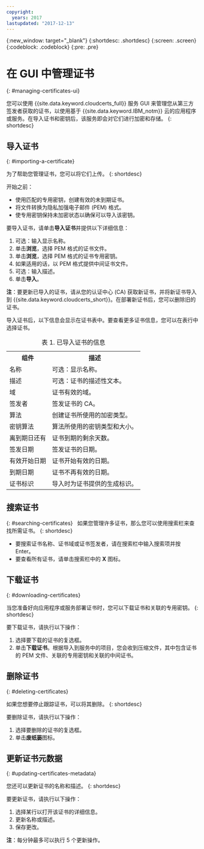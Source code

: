 ```yaml
---
copyright:
  years: 2017
lastupdated: "2017-12-13"
---
```

{:new_window: target="_blank"}
{:shortdesc: .shortdesc}
{:screen: .screen}
{:codeblock: .codeblock}
{:pre: .pre}

# 在 GUI 中管理证书
{: #managing-certificates-ui}

您可以使用 {{site.data.keyword.cloudcerts_full}} 服务 GUI 来管理您从第三方签发者获取的证书，以使用基于 {{site.data.keyword.IBM_notm}} 云的应用程序或服务。在导入证书和密钥后，该服务即会对它们进行加密和存储。
{: shortdesc}

## 导入证书
{: #importing-a-certificate}

为了帮助您管理证书，您可以将它们上传。
{: shortdesc}

开始之前：

* 使用匹配的专用密钥，创建有效的未到期证书。
* 将文件转换为隐私加强电子邮件 (PEM) 格式。
* 使专用密钥保持未加密状态以确保可以导入该密钥。

要导入证书，请单击**导入证书**并提供以下详细信息：

1. 可选：输入显示名称。
2. 单击**浏览**，选择 PEM 格式的证书文件。
3. 单击**浏览**，选择 PEM 格式的证书专用密钥。
4. 如果适用的话，以 PEM 格式提供中间证书文件。
5. 可选：输入描述。
6. 单击**导入**。  

**注**：要更新已导入的证书，请从您的认证中心 (CA) 获取新证书，并将新证书导入到 {{site.data.keyword.cloudcerts_short}}。在部署新证书后，您可以删除旧的证书。

导入证书后，以下信息会显示在证书表中。要查看更多证书信息，您可以在表行中选择证书。

<table>
<caption> 表 1. 已导入证书的信息</caption>
  <tr>
    <th> 组件</th>
    <th> 描述</th>
  </tr>
  <tr>
    <td>名称</td>
    <td>可选：显示名称。</td>
  </tr>
  <tr>
    <td>描述</td>
    <td>可选：证书的描述性文本。</td>
  </tr>
  <tr>
    <td>域</td>
    <td>证书有效的域。</td>
  </tr>
  <tr>
    <td>签发者</td>
    <td>签发证书的 CA。</td>
  </tr>
  <tr>
    <td>算法</td>
    <td>创建证书所使用的加密类型。</td>
  </tr>
  <tr>
    <td>密钥算法</td>
    <td>算法所使用的密钥类型和大小。</td>
  </tr>
  <tr>
    <td>离到期日还有 </td>
    <td>证书到期的剩余天数。</td>
  </tr>
  <tr>
    <td>签发日期</td>
    <td>签发证书的日期。</td>
  </tr>
  <tr>
    <td>有效开始日期</td>
    <td>证书开始有效的日期。</td>
  </tr>
  <tr>
    <td>到期日期</td>
    <td>证书不再有效的日期。</td>
  </tr>
  <tr>
    <td>证书标识</td>
    <td>导入时为证书提供的生成标识。</td>
  </tr>
</table>

## 搜索证书
{: #searching-certificates}
 
如果您管理许多证书，那么您可以使用搜索栏来查找所需证书。
{: shortdesc}
 
-   要搜索证书名称、证书域或证书签发者，请在搜索栏中输入搜索项并按 Enter。
-   要查看所有证书，请单击搜索栏中的 **X** 图标。

## 下载证书
{: #downloading-certificates}

当您准备好向应用程序或服务部署证书时，您可以下载证书和关联的专用密钥。
{: shortdesc}

要下载证书，请执行以下操作：

1. 选择要下载的证书的复选框。
2. 单击**下载证书**。根据导入到服务中的项目，您会收到压缩文件，其中包含证书的 PEM 文件、关联的专用密钥和关联的中间证书。


## 删除证书
{: #deleting-certificates}

如果您想要停止跟踪证书，可以将其删除。
{: shortdesc}  

要删除证书，请执行以下操作：

1. 选择要删除的证书的复选框。
2. 单击**废纸篓**图标。

## 更新证书元数据
{: #updating-certificates-metadata}

您还可以更新证书的名称和描述。
{: shortdesc}

要更新证书，请执行以下操作：

1. 选择某行以打开该证书的详细信息。
2. 更新名称或描述。
3. 保存更改。

**注**：每分钟最多可以执行 5 个更新操作。
